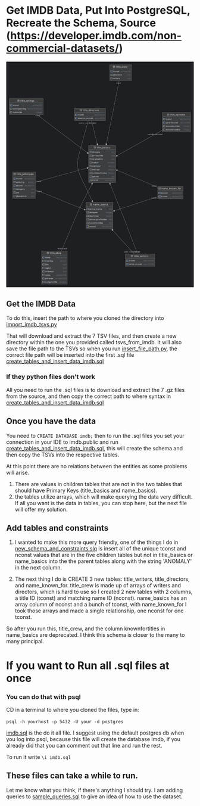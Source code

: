 # Get IMDB Data, Put Into PostgreSQL, Recreate the Schema, Source (https://developer.imdb.com/non-commercial-datasets/)



![ERD of Project](https://github.com/kentstephen/imdb_postgres_elt/blob/main/diagrams/imdb_schema.png)



## Get the IMDB Data

To do this, insert the path to where you cloned the directory into [import_imdb_tsvs.py](https://github.com/kentstephen/imdb_postgres_elt/blob/main/import_imdb_tsvs.py)

That will download and extract the 7 TSV files, and then create a new directory within the one you provided called tsvs_from_imdb. 
It will also save the file path to the TSVs so when you run [insert_file_path.py](https://github.com/kentstephen/imdb_postgres_elt/blob/main/insert_file_paths.py), the correct file path will be inserted into the first .sql file [create_tables_and_insert_data_imdb.sql](https://github.com/kentstephen/imdb_postgres_elt/blob/main/create_tables_insert_data_imdb.sql)

### If they python files don't work 

All you need to run the .sql files is to download and extract the 7 .gz files from the source, and then copy the correct path to where syntax in [create_tables_and_insert_data_imdb.sql](https://github.com/kentstephen/imdb_postgres_elt/blob/main/create_tables_insert_data_imdb.sql)

## Once you have the data

You need to ```CREATE DATABASE imdb;``` then to run the .sql files you set your connection in your IDE to imdb.public and run [create_tables_and_insert_data_imdb.sql](https://github.com/kentstephen/imdb_postgres_elt/blob/main/create_tables_insert_data_imdb.sql), this will create the schema and then copy the TSVs into the respective tables. 

At this point there are no relations between the entities as some problems will arise. 

1. There are values in children tables that are not in the two tables that should have Primary Keys (title_basics and name_basics). 
2. the tables utilize arrays, which will make querying the data very difficult. If all you want is the data in tables, you can stop here, but the next file will offer my solution.

## Add tables and constraints

1. I wanted to make this more query friendly, one of the things I do in [new_schema_and_constraints.slq](https://github.com/kentstephen/imdb_postgres_elt/blob/main/new_schema_and_constraints.sql) is insert all of the unique tconst and nconst values that are in the five children tables but not in title_basics or name_basics into the the parent tables along with the string 'ANOMALY' in the next column. 

2. The next thing I do is CREATE 3 new tables: title_writers, title_directors, and name_known_for. title_crew is made up of arrays of writers and directors, which is hard to use so I created 2 new tables with 2 columns, a title ID (tconst) and matching name ID (nconst). name_basics has an array column of nconst and a bunch of tconst, with name_known_for I took those arrays and made a single relationship, one nconst for one tconst. 

So after you run this, title_crew, and the column knownfortitles in name_basics are deprecated. I think this schema is closer to the many to many principal.

# If you want to Run all .sql files at once

### You can do that with psql

CD in a terminal to where you cloned the files, type in:

```psql -h yourhost -p 5432 -U your -d postgres```

[imdb.sql](https://github.com/kentstephen/imdb_postgres_elt/blob/main/imdb.sql) is the do it all file. I suggest using the default postgres db when you log into psql, because this file will create the database imdb, if you already did that you can comment out that line and run the rest.

To run it write ```\i imdb.sql```

## These files can take a while to run.

Let me know what you think, if there's anything I should try. I am adding queries to [sample_queries.sql](https://github.com/kentstephen/imdb_postgres_elt/blob/main/sample_queries.sql)
to give an idea of how to use the dataset.
